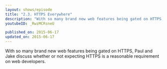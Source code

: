 ```yaml
---
layout: shows/episode
title: "2.3. HTTPS Everywhere"
description: "With so many brand new web features being gated on HTTPS, Paul and Jake discuss whether or not expecting HTTPS is a reasonable requirement on web developers. "
youtubeID: _RwzMCRsneU

published_on: 2015-06-17
updated_on: 2015-06-17
---
```


With so many brand new web features being gated on HTTPS, Paul and Jake discuss
whether or not expecting HTTPS is a reasonable requirement on web developers. 

